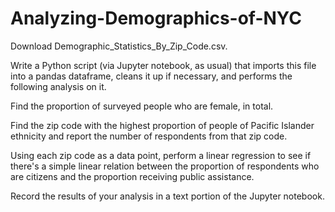 # Analyzing-Demographics-of-NYC

Download Demographic_Statistics_By_Zip_Code.csv.

Write a Python script (via Jupyter notebook, as usual) that imports this file into a pandas dataframe, cleans it up if necessary, and performs the following analysis on it.

Find the proportion of surveyed people who are female, in total.

Find the zip code with the highest proportion of people of Pacific Islander ethnicity and report the number of respondents from that zip code.

Using each zip code as a data point, perform a linear regression to see if there's a simple linear relation between the proportion of respondents who are citizens and the proportion receiving public assistance.

Record the results of your analysis in a text portion of the Jupyter notebook.
